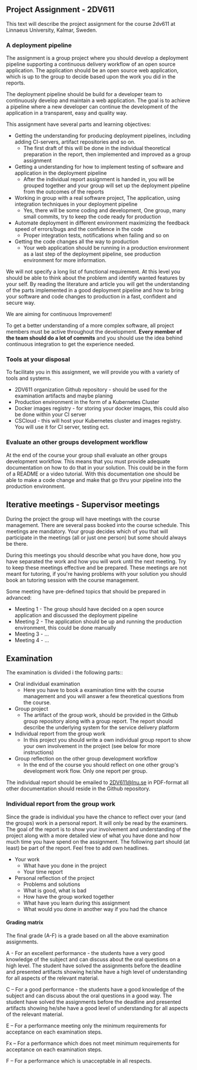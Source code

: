## Project Assignment - 2DV611

This text will describe the project assignment for the course 2dv611 at Linnaeus University, Kalmar, Sweden.

### A deployment pipeline

The assignment is a group project where you should develop a deployment pipeline supporting a continuous delivery workflow of an open source application.
The application should be an open source web application, which is up to the group to decide based upon the work you did in the reports.

The deployment pipeline should be build for a developer team to continuously develop and maintain a web application.
The goal is to achieve a pipeline where a new developer can continue the development of the application in a transparent, easy and quality way.

This assignment have several parts and learning objectives:

* Getting the understanding for producing deployment pipelines, including adding CI-servers, artifact repositories and so on.
  * The first draft of this will be done in the individual theoretical preparation in the report, then implemented  and improved as a group assignment
* Getting a understanding for how to implement testing of software and application in the deployment pipeline
  * After the individual report assignment is handed in, you will be grouped together and your group will set up the deployment pipeline from the outcomes of the reports
* Working in group with a real software project, The application, using integration techniques in your deployment pipeline
  * Yes, there will be some coding and development, One group, many small commits, try to keep the code ready for production
* Automate deployment in different environment maximizing the feedback speed of errors/bugs and the confidence in the code
  * Proper integration tests, notifications when failing and so on
* Getting the code changes all the way to production
  * Your web application should be running in a production environment as a last step of the deployment pipeline, see production environment for more information.

We will not specify a long list of functional requirement. At this level you should be able to think about the problem and identify wanted features by your self. By reading the literature and article you will get the understanding of the parts implemented in a good deployment pipeline and how to bring your software and code changes to production in a fast, confident and secure way.

We are aiming for continuous Improvement!

To get a better understanding of a more complex software, all project members must be active throughout the development. **Every member of the team should do a lot of commits** and you should use the idea behind continuous integration to get the experience needed.

### Tools at your disposal
To facilitate you in this assignment, we will provide you with a variety of tools and systems.

* 2DV611 organization Github repository - should be used for the examination artifacts and maybe planing
* Production environment in the form of a Kubernetes Cluster
* Docker images registry - for storing your docker images, this could also be done within your CI server
* CSCloud - this will host your Kubernetes cluster and images registry. You will use it for CI server, testing ect.

### Evaluate an other groups development workflow
At the end of the course your group shall evaluate an other groups development workflow.
This means that you must provide adequate documentation on how to do that in your solution. This could be in the form of a README or a video tutorial. With this documentation one should be able to make a code change and make that go thru your pipeline into the production environment.

## Iterative meetings - Supervisor meetings
During the project the group will have meetings with the course management. There are several pass booked into the course schedule. This meetings are mandatory. Your group decides which of you that will participate in the meetings (all or just one person) but some should always be there.

During this meetings you should describe what you have done, how you have separated the work and how you will work until the next meeting. Try to keep these meetings effective and be prepared. These meetings are not meant for tutoring, if you're having problems with your solution you should book an tutoring session with the course management.

Some meeting have pre-defined topics that should be prepared in advanced:

* Meeting 1 - The group should have decided on a open source application and discussed the deployment pipeline
* Meeting 2 - The application should be up and running the production environment, this could be done manually
* Meeting 3 - ...
* Meeting 4 - ...

## Examination
The examination is divided i the following parts::

* Oral individual examination
  * Here you have to book a examination time with the course management and you will answer a few theoretical questions from the course.
* Group project
  * The artifact of the group work, should be provided in the Github group repository along with a group report. The report should describe the underlying system for the service delivery platform
* Individual report from the group work
  * In this project you should write a own individual group report to show your own involvement in the project (see below for more instructions)
* Group reflection on the other group development workflow
  * In the end of the course you should reflect on one other group's development work flow. Only one report per group.

The individual report should be emailed to 2DV611@lnu.se in PDF-format all other documentation should reside in the Github repository.

### Individual report from the group work

Since the grade is individual you have the chance to reflect over your (and the groups) work in a personal report. It will only be read by the examiners. The goal of the report is to show your involvement and understanding of the project along with a more detailed view of what you have done and how much time you have spend on the assignment. The following part should (at least) be part of the report. Feel free to add own headlines.

* Your work
  * What have you done in the project
  * Your time report
* Personal reflection of the project
  * Problems and solutions
  * What is good, what is bad
  * How have the group worked together
  * What have you learn during this assignment
  * What would you done in another way if you had the chance

#### Grading matrix
The final grade (A-F) is a grade based on all the above examination assignments.

A - For an excellent performance - the students have a very good knowledge of the subject and can discuss about the oral questions on a high level. The student have solved the assignments before the deadline and presented artifacts showing he/she have a high level of understanding for all aspects of the relevant material.

C – For a good performance - the students have a good knowledge of the subject and can discuss about the oral questions in a good way. The student have solved the assignments before the deadline and presented artifacts showing he/she have a good level of understanding for all aspects of the relevant material.

E – For a performance meeting only the minimum requirements for acceptance on each examination steps.

Fx – For a performance which does not meet minimum requirements for acceptance on each examination steps.

F – For a performance which is unacceptable in all respects.
